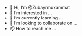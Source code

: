 - 👋 Hi, I’m @Zubayrmuxammat
- 👀 I’m interested in ...
- 🌱 I’m currently learning ...
- 💞️ I’m looking to collaborate on ...
- 📫 How to reach me ...

<!---
Zubayrmuxammat/Zubayrmuxammat is a ✨ special ✨ repository because its `README.md` (this file) appears on your GitHub profile.
You can click the Preview link to take a look at your changes.
--->
